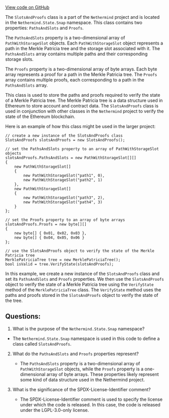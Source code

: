 [View code on GitHub](https://github.com/nethermindeth/nethermind/Nethermind.State/Snap/SlotsAndProofs.cs)

The `SlotsAndProofs` class is a part of the `Nethermind` project and is located in the `Nethermind.State.Snap` namespace. This class contains two properties: `PathsAndSlots` and `Proofs`. 

The `PathsAndSlots` property is a two-dimensional array of `PathWithStorageSlot` objects. Each `PathWithStorageSlot` object represents a path in the Merkle Patricia tree and the storage slot associated with it. The `PathsAndSlots` array contains multiple paths and their corresponding storage slots. 

The `Proofs` property is a two-dimensional array of byte arrays. Each byte array represents a proof for a path in the Merkle Patricia tree. The `Proofs` array contains multiple proofs, each corresponding to a path in the `PathsAndSlots` array. 

This class is used to store the paths and proofs required to verify the state of a Merkle Patricia tree. The Merkle Patricia tree is a data structure used in Ethereum to store account and contract data. The `SlotsAndProofs` class is used in conjunction with other classes in the `Nethermind` project to verify the state of the Ethereum blockchain. 

Here is an example of how this class might be used in the larger project:

```
// create a new instance of the SlotsAndProofs class
SlotsAndProofs slotsAndProofs = new SlotsAndProofs();

// set the PathsAndSlots property to an array of PathWithStorageSlot objects
slotsAndProofs.PathsAndSlots = new PathWithStorageSlot[][]
{
    new PathWithStorageSlot[]
    {
        new PathWithStorageSlot("path1", 0),
        new PathWithStorageSlot("path2", 1)
    },
    new PathWithStorageSlot[]
    {
        new PathWithStorageSlot("path3", 2),
        new PathWithStorageSlot("path4", 3)
    }
};

// set the Proofs property to an array of byte arrays
slotsAndProofs.Proofs = new byte[][]
{
    new byte[] { 0x01, 0x02, 0x03 },
    new byte[] { 0x04, 0x05, 0x06 }
};

// use the SlotsAndProofs object to verify the state of the Merkle Patricia tree
MerklePatriciaTree tree = new MerklePatriciaTree();
bool isValid = tree.VerifyState(slotsAndProofs);
```

In this example, we create a new instance of the `SlotsAndProofs` class and set its `PathsAndSlots` and `Proofs` properties. We then use the `SlotsAndProofs` object to verify the state of a Merkle Patricia tree using the `VerifyState` method of the `MerklePatriciaTree` class. The `VerifyState` method uses the paths and proofs stored in the `SlotsAndProofs` object to verify the state of the tree.
## Questions: 
 1. What is the purpose of the `Nethermind.State.Snap` namespace?
   - The `Nethermind.State.Snap` namespace is used in this code to define a class called `SlotsAndProofs`.

2. What do the `PathsAndSlots` and `Proofs` properties represent?
   - The `PathsAndSlots` property is a two-dimensional array of `PathWithStorageSlot` objects, while the `Proofs` property is a one-dimensional array of byte arrays. These properties likely represent some kind of data structure used in the Nethermind project.

3. What is the significance of the SPDX-License-Identifier comment?
   - The SPDX-License-Identifier comment is used to specify the license under which the code is released. In this case, the code is released under the LGPL-3.0-only license.